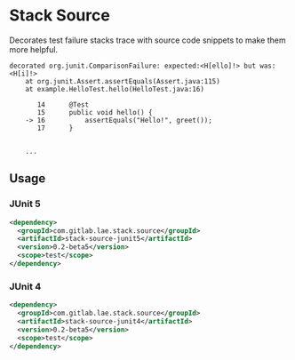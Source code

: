 # Stack Source

Decorates test failure stacks trace with source code snippets to make them more helpful.

```
decorated org.junit.ComparisonFailure: expected:<H[ello]!> but was:<H[i]!>
	at org.junit.Assert.assertEquals(Assert.java:115)
	at example.HelloTest.hello(HelloTest.java:16)

	   14      @Test
	   15      public void hello() {
	-> 16          assertEquals("Hello!", greet());
	   17      }


    ...
```

## Usage

### JUnit 5

```xml
<dependency>
  <groupId>com.gitlab.lae.stack.source</groupId>
  <artifactId>stack-source-junit5</artifactId>
  <version>0.2-beta5</version>
  <scope>test</scope>
</dependency>
```

### JUnit 4

```xml
<dependency>
  <groupId>com.gitlab.lae.stack.source</groupId>
  <artifactId>stack-source-junit4</artifactId>
  <version>0.2-beta5</version>
  <scope>test</scope>
</dependency>
```
